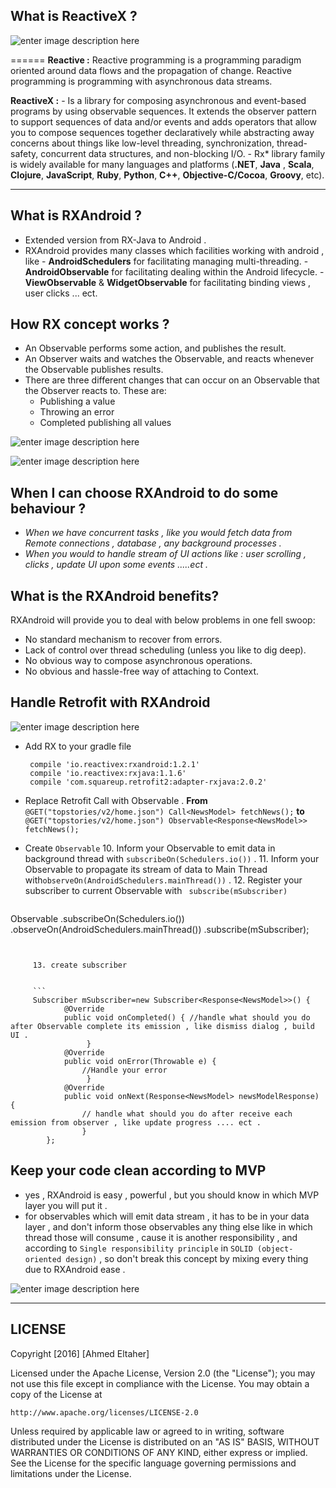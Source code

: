 

**What is ReactiveX ?**
-------------------

![enter image description here](https://lh3.googleusercontent.com/-i2XiOiLr-u4/WGDnM23c8cI/AAAAAAAAHho/MnkItYDyelofBkilkIM8x99tH__EtHP5gCLcB/s0/Reactive+logo.png "Reactive logo.png")

======
 **Reactive :**
Reactive programming is a programming paradigm oriented around data flows and the propagation of change. 
 Reactive programming is programming with asynchronous data streams.
 
 **ReactiveX :** 
	 - Is a library for composing asynchronous and event-based programs by using observable sequences.
 It extends the observer pattern to support sequences of data and/or events and adds operators that allow you to compose sequences together declaratively while abstracting away concerns about things like low-level threading, synchronization, thread-safety, concurrent data structures, and non-blocking I/O.
	 - Rx* library family is widely available for many languages and platforms (**.NET**, **Java** , **Scala**, **Clojure**, **JavaScript**, **Ruby**, **Python**, **C++**, **Objective-C/Cocoa**, **Groovy**, etc).

----------

**What is RXAndroid ?**
-------------------
 - Extended version from RX-Java to Android .
 - RXAndroid provides many classes which facilities working with android , like 
			- **AndroidSchedulers**  for facilitating managing multi-threading.
			- **AndroidObservable** for facilitating dealing within the Android lifecycle.
			- **ViewObservable** & **WidgetObservable** for facilitating binding views , user clicks ... ect.
			
**How RX concept works ?**
------------
 - An Observable performs some action, and publishes the result.
 - An Observer waits and watches the Observable, and reacts whenever the
   Observable publishes results.
 - There are three different changes that can occur on an Observable
   that the Observer reacts to.
   These are:
	 - Publishing a value
	 - Throwing an error 
	 - Completed publishing all values

![enter image description here](https://lh3.googleusercontent.com/-x2b7sqpd2Sc/WGDq4bCkp5I/AAAAAAAAHiI/lhgC2hiEbdgSPlYsA2-VdVxAeJxqzf-egCLcB/s0/legend.png "legend.png")

![enter image description here](https://lh3.googleusercontent.com/-vaRTC6UYzuw/WGBj79pJEhI/AAAAAAAAHg0/LeEE3msb9JE_RFtfw34y8yy9EqPOo5KuACLcB/s0/gif-react22.gif "gif-react22.gif")

**When I can choose RXAndroid to do some behaviour ?**
--------------------------
 - *When we have concurrent tasks , like you would fetch data from Remote connections , database , any background processes .*
 - *When you would to handle stream of UI actions like : user scrolling , clicks , update UI upon some events .....ect .*
 

**What is the RXAndroid benefits?**
-----------------------------
RXAndroid will provide you to deal with below problems in one fell swoop:

 - No standard mechanism to recover from errors.
 - Lack of control over thread scheduling (unless you like to dig deep).
 - No obvious way to compose asynchronous operations.
 - No obvious and hassle-free way of attaching to Context.


**Handle Retrofit with RXAndroid**
-----------------------------

![enter image description here](https://lh3.googleusercontent.com/d2slx7bI7Ivykea1Umfo2mMvZVTnO19ifeuJidyZJB6L3u7rlhwlBtp7tsZgrshWiToqz4pW=s0 "retrofit-reactivex-300x150.png")

 - Add RX to your gradle file 

        compile 'io.reactivex:rxandroid:1.2.1'
        compile 'io.reactivex:rxjava:1.1.6'
        compile 'com.squareup.retrofit2:adapter-rxjava:2.0.2'

 - Replace Retrofit Call with Observable .
		 **From**
		 ```@GET("topstories/v2/home.json")
		 Call<NewsModel> fetchNews();```
         **to**	     	
	     ```@GET("topstories/v2/home.json")
     Observable<Response<NewsModel>> fetchNews();```

 - Create  `Observable` 
	 10. Inform your Observable to emit data in background thread with `subscribeOn(Schedulers.io())` .
	 11.  Inform your Observable to propagate its stream of data to Main Thread with`observeOn(AndroidSchedulers.mainThread())` .
	 12. Register your subscriber to current Observable with ` subscribe(mSubscriber)`
	 ```
Observable
        .subscribeOn(Schedulers.io())
        .observeOn(AndroidSchedulers.mainThread())
        .subscribe(mSubscriber);
```


	 13. create subscriber
	 
	 
	 ```
	 Subscriber mSubscriber=new Subscriber<Response<NewsModel>>() {
            @Override
            public void onCompleted() { //handle what should you do after Observable complete its emission , like dismiss dialog , build UI .
                 }
            @Override
            public void onError(Throwable e) {
                //Handle your error
                 }
            @Override
            public void onNext(Response<NewsModel> newsModelResponse) {
                // handle what should you do after receive each emission from observer , like update progress .... ect .
                }
        };
```


**Keep your code clean according to MVP**
-----------------------------
 - yes , RXAndroid is easy , powerful , but you should know in which MVP
          layer you will put it .
 - for observables which will emit data stream , it has to be in your
   data layer , and don't inform those observables any thing else like
   in which thread those will consume , cause it is another
   responsibility , and according to `Single responsibility principle`
   in `SOLID (object-oriented design)` , so don't break this concept by
   mixing every thing due to RXAndroid ease .


![enter image description here](https://lh3.googleusercontent.com/-C7BXAK1LhZk/WGFSXnV6UvI/AAAAAAAAHiw/7-r9dmdNyAIsjsOueZICV7PSoLtkPOEBACLcB/s0/MVP.jpg "MVP.jpg")



----------
**LICENSE**
-------------------


Copyright [2016] [Ahmed Eltaher]

Licensed under the Apache License, Version 2.0 (the "License");
you may not use this file except in compliance with the License.
You may obtain a copy of the License at

    http://www.apache.org/licenses/LICENSE-2.0

Unless required by applicable law or agreed to in writing, software
distributed under the License is distributed on an "AS IS" BASIS,
WITHOUT WARRANTIES OR CONDITIONS OF ANY KIND, either express or implied.
See the License for the specific language governing permissions and
limitations under the License.